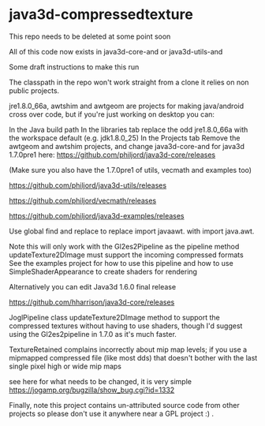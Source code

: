 # java3d-compressedtexture

This repo needs to be deleted at some point soon

All of this code now exists in java3d-core-and or java3d-utils-and


Some draft instructions to make this run

The classpath in the repo won't work straight from a clone it relies on non public projects.

jre1.8.0_66a, awtshim and awtgeom are projects for making java/android cross over code, but if you're just working on desktop you can:

In the Java build path
In the libraries tab replace the odd jre1.8.0_66a with the workspace default (e.g. jdk1.8.0_25)
In the Projects tab
Remove the awtgeom and awtshim projects, and change java3d-core-and for java3d 1.7.0pre1 here:
https://github.com/philjord/java3d-core/releases

(Make sure you also have the 1.7.0pre1 of utils, vecmath and examples too)

https://github.com/philjord/java3d-utils/releases

https://github.com/philjord/vecmath/releases

https://github.com/philjord/java3d-examples/releases


Use global find and replace to replace
import javaawt.
with import java.awt.

Note this will only work with the Gl2es2Pipeline as the pipeline method
updateTexture2DImage must support the incoming compressed formats
See the examples project for how to use this pipeline and how to use SimpleShaderAppearance to create shaders for rendering

Alternatively you can edit Java3d 1.6.0 final release 

https://github.com/hharrison/java3d-core/releases

JoglPipeline class updateTexture2DImage method to support the compressed textures without having to use shaders, though I'd suggest using the Gl2es2pipeline in 1.7.0 as it's much faster.


TextureRetained complains incorrectly about mip map levels; if you use a mipmapped compressed file (like most dds) that doesn't bother with the last single pixel high or wide mip maps

see here for what needs to be changed, it is very simple
https://jogamp.org/bugzilla/show_bug.cgi?id=1332



Finally, note this project contains un-attributed source code from other projects so please don't use it anywhere near a GPL project :) .
